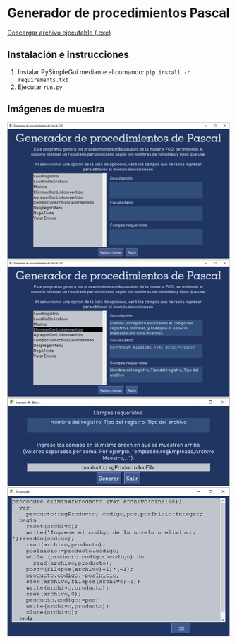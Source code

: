 # Generador de procedimientos Pascal

[Descargar archivo ejecutable (.exe)](https://github.com/GregoMac1/Generador-de-procedimientos-Pascal/releases/download/v1.0/Generador.de.procedimientos.Pascal.v1.0.zip)

## Instalación e instrucciones
1. Instalar PySimpleGui mediante el comando: ```pip install -r requirements.txt```
2. Ejecutar ```run.py```

## Imágenes de muestra

![imagen1](https://raw.githubusercontent.com/GregoMac1/Generador-de-procedimientos-Pascal/master/imagenes/v2.0/1.jpg)
![imagen2](https://raw.githubusercontent.com/GregoMac1/Generador-de-procedimientos-Pascal/master/imagenes/v2.0/2.jpg)
![imagen3](https://raw.githubusercontent.com/GregoMac1/Generador-de-procedimientos-Pascal/master/imagenes/v2.0/3.jpg)
![imagen4](https://raw.githubusercontent.com/GregoMac1/Generador-de-procedimientos-Pascal/master/imagenes/v2.0/4.jpg)